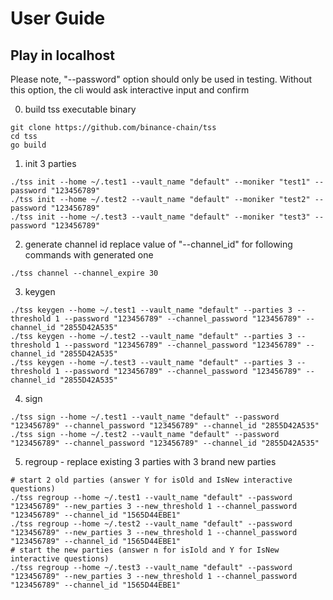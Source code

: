# User Guide

## Play in localhost

Please note, "--password" option should only be used in testing.
Without this option, the cli would ask interactive input and confirm

0. build tss executable binary
```
git clone https://github.com/binance-chain/tss
cd tss
go build
```

1. init 3 parties
```
./tss init --home ~/.test1 --vault_name "default" --moniker "test1" --password "123456789"
./tss init --home ~/.test2 --vault_name "default" --moniker "test2" --password "123456789"
./tss init --home ~/.test3 --vault_name "default" --moniker "test3" --password "123456789"
```

2. generate channel id
replace value of "--channel_id" for following commands with generated one
```
./tss channel --channel_expire 30
```

3. keygen
```
./tss keygen --home ~/.test1 --vault_name "default" --parties 3 --threshold 1 --password "123456789" --channel_password "123456789" --channel_id "2855D42A535"
./tss keygen --home ~/.test2 --vault_name "default" --parties 3 --threshold 1 --password "123456789" --channel_password "123456789" --channel_id "2855D42A535"
./tss keygen --home ~/.test3 --vault_name "default" --parties 3 --threshold 1 --password "123456789" --channel_password "123456789" --channel_id "2855D42A535"
```

4. sign
```
./tss sign --home ~/.test1 --vault_name "default" --password "123456789" --channel_password "123456789" --channel_id "2855D42A535"
./tss sign --home ~/.test2 --vault_name "default" --password "123456789" --channel_password "123456789" --channel_id "2855D42A535"
```

5. regroup - replace existing 3 parties with 3 brand new parties
```
# start 2 old parties (answer Y for isOld and IsNew interactive questions)
./tss regroup --home ~/.test1 --vault_name "default" --password "123456789" --new_parties 3 --new_threshold 1 --channel_password "123456789" --channel_id "1565D44EBE1"
./tss regroup --home ~/.test2 --vault_name "default" --password "123456789" --new_parties 3 --new_threshold 1 --channel_password "123456789" --channel_id "1565D44EBE1"
# start the new parties (answer n for isIold and Y for IsNew interactive questions)
./tss regroup --home ~/.test3 --vault_name "default" --password "123456789" --new_parties 3 --new_threshold 1 --channel_password "123456789" --channel_id "1565D44EBE1"
```